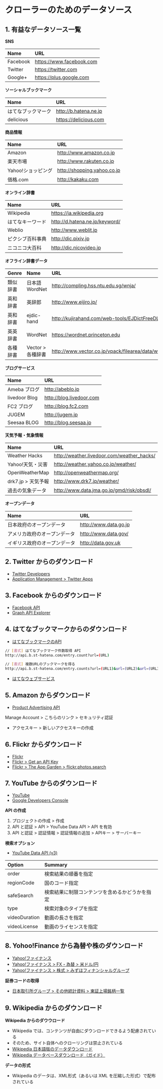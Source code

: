 # クローラーのためのデータソース

## 1. 有益なデータソース一覧

__SNS__

|Name|URL|
|:--|:--|
|Facebook|https://www.facebook.com|
|Twitter|https://twitter.com|
|Google+|https://plus.google.com|

__ソーシャルブックマーク__

|Name|URL|
|:--|:--|
|はてなブックマーク|http://b.hatena.ne.jp|
|delicious|https://delicious.com|

__商品情報__

|Name|URL|
|:--|:--|
|Amazon|http://www.amazon.co.jp|
|楽天市場|http://www.rakuten.co.jp|
|Yahoo!ショッピング|http://shopping.yahoo.co.jp|
|価格.com|http://kakaku.com|

__オンライン辞書__

|Name|URL|
|:--|:--|
|Wikipedia|https://ja.wikipedia.org|
|はてなキーワード|http://d.hatena.ne.jp/keyword/|
|Weblio|http://www.weblit.jp|
|ピクシブ百科事典|http://dic.pixiv.jp|
|ニコニコ大百科|http://dic.nicovideo.jp|

__オフライン辞書データ__

|Genre|Name|URL|
|:--|:--|:--|
|類似辞書|日本語 WordNet|http://compling.hss.ntu.edu.sg/wnja/|
|英和辞書|英辞郎|http://www.eijiro.jp/|
|英和辞書|ejdic-hand|http://kujirahand.com/web-tools/EJDictFreeDL.php|
|英英辞書|WordNet|https://wordnet.princeton.edu|
|各種辞書|Vector > 各種辞書|http://www.vector.co.jp/vpack/filearea/data/writing/dic/|

__ブログサービス__

|Name|URL|
|:--|:--|
|Ameba ブログ|http://abeblo.jp|
|livedoor Blog|http://blog.livedoor.com|
|FC2 ブログ|http://blog.fc2.com|
|JUGEM|http://jugem.jp|
|Seesaa BLOG|http://blog.seesaa.jp|

__天気予報・気象情報__

|Name|URL|
|:--|:--|
|Weather Hacks|http://weather.livedoor.com/weather_hacks/|
|Yahoo!天気・災害|http://weather.yahoo.co.jp/weather/|
|OpenWeatherMap|http://openweathermap.org/|
|drk7.jp > 天気予報|http://www.drk7.jp/weather/|
|過去の気象データ|http://www.data.jma.go.jp/gmd/risk/obsdl/|

__オープンデータ__

|Name|URL|
|:--|:--|
|日本政府のオープンデータ|http://www.data.go.jp|
|アメリカ政府のオープンデータ|http://www.data.gov/|
|イギリス政府のオープンデータ|http://data.gov.uk|


## 2. Twitter からのダウンロード

- [Twitter Developers](https://dev.twitter.com/)
- [Application Management > Twitter Apps](https://apps.twitter.com/)


## 3. Facebook からのダウンロード

- [Facebook API](https://developers.facebook.com/)
- [Graph API Explorer](https://developers.facebook.com/tools/explorer)


## 4. はてなブックマークからのダウンロード

- [はてなブックマークのAPI](http://b.hatena.ne.jp/help/entry/api)

```bash
// [書式] はてなブックマーク件数取得 API
http://api.b.st-hatena.com/entry.count?url=(URL)

// [書式] 複数URLのブックマークを得る
http://api.b.st-hatena.com/entry.counts?url=(URL1)&url=(URL2)&url=(URL3)
```

- [はてなウェブサービス](http://www.hatena.ne.jp/info/webservices)


## 5. Amazon からダウンロード

- [Product Advertising API](https://affiliate.amazon.co.jp/gp/advertising/api/detail/main.html)

Manage Account > こちらのリンク > セキュリティ認証
+ アクセスキー > 新しいアクセスキーの作成


## 6. Flickr からダウンロード

- [Flickr](https://www.flickr.com/)
- [Flickr > Get an API Key](https://www.flickr.com/services/api/keys/apply/)
- [Flickr > The App Garden > flickr.photos.search](https://www.flickr.com/services/api/flickr.photos.search.html)


## 7. YouTube からのダウンロード

- [YouTube](https://www.youtube.com/)
- [Google Developers Console](https://console.developers.google.com/)

__API の作成__

1. プロジェクトの作成 > 作成
2. API と認証 > API > YouTube Data API > API を有効
3. API と認証 > 認証情報 > 認証情報の追加 > APIキー > サーバーキー

__検索オプション__

- [YouTube Data API (v3)](https://developers.google.com/youtube/v3/docs/search/list/)

|Option|Summary|
|:--|:--|
|order|検索結果の順番を指定|
|regionCode|国のコード指定|
|safeSearch|検索結果に制限コンテンツを含めるかどうかを指定|
|type|検索対象のタイプを指定|
|videoDuration|動画の長さを指定|
|videoLicense|動画のライセンスを指定|


## 8. Yohoo!Finance から為替や株のダウンロード

- [Yahoo!ファイナンス](http://finance.yahoo.co.jp/)
- [Yahoo!ファイナンス > FX・為替 > 米ドル/円](http://info.finance.yahoo.co.jp/fx/detail/?code=USDJPY)
- [Yahoo!ファイナンス > 株式 > みずほフィナンシャルグループ](http://stocks.finance.yahoo.co.jp/stocks/detail/?code=8411)

__証券コードの取得__

- [日本取引所グループ > その他統計資料 > 東証上場銘柄一覧](http://www.jpx.co.jp/markets/statistics-equities/misc/01.html)


## 9. Wikipedia からのダウンロード

__Wikipedia からのダウウロード__

- Wikipedia では、コンテンツが自由にダウンロードできるよう配慮されている
- そのため、サイト自体へのクローリングは禁止されている
- [Wikipedia 日本語版のデータダウンロード](http://download.wikimedia.org/jawiki/)
- [Wikipedia データベースダウンロード（ガイド）](https://ja.wikipedia.org/wiki/WP:DD)

__データの形式__

- Wikipedia のデータは、XML形式（あるいは XML を圧縮した形式）で配布されている
